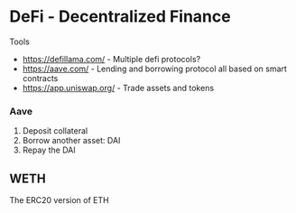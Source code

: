 # DeFi - Decentralized Finance

Tools
- https://defillama.com/ - Multiple defi protocols?
- https://aave.com/ - Lending and borrowing protocol all based on smart contracts
- https://app.uniswap.org/ - Trade assets and tokens


### Aave
1. Deposit collateral
2. Borrow another asset: DAI
3. Repay the DAI


WETH
-
The ERC20 version of ETH
